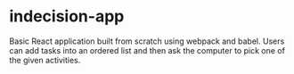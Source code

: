 # indecision-app

Basic React application built from scratch using webpack and babel. Users can add tasks into an ordered list and then ask the computer to pick one of the given activities.
